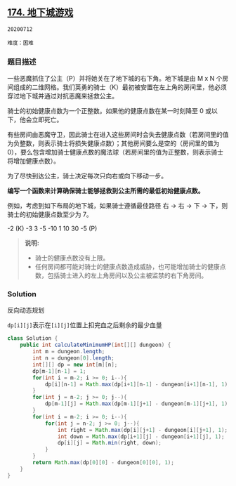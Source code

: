 ## [174. 地下城游戏](https://leetcode-cn.com/problems/dungeon-game/)

`20200712`

`难度：困难`

### 题目描述

一些恶魔抓住了公主（P）并将她关在了地下城的右下角。地下城是由 M x N 个房间组成的二维网格。我们英勇的骑士（K）最初被安置在左上角的房间里，他必须穿过地下城并通过对抗恶魔来拯救公主。

骑士的初始健康点数为一个正整数。如果他的健康点数在某一时刻降至 0 或以下，他会立即死亡。

有些房间由恶魔守卫，因此骑士在进入这些房间时会失去健康点数（若房间里的值为负整数，则表示骑士将损失健康点数）；其他房间要么是空的（房间里的值为 0），要么包含增加骑士健康点数的魔法球（若房间里的值为正整数，则表示骑士将增加健康点数）。

为了尽快到达公主，骑士决定每次只向右或向下移动一步。

**编写一个函数来计算确保骑士能够拯救到公主所需的最低初始健康点数。**

例如，考虑到如下布局的地下城，如果骑士遵循最佳路径 右 -> 右 -> 下 -> 下，则骑士的初始健康点数至少为 7。

-2 (K)	-3	3
-5	-10	1
10	30	-5 (P)

>  **说明:**
>
> - 骑士的健康点数没有上限。
> - 任何房间都可能对骑士的健康点数造成威胁，也可能增加骑士的健康点数，包括骑士进入的左上角房间以及公主被监禁的右下角房间。

### Solution

反向动态规划

`dp[i][j]`表示在`[i][j]`位置上扣完血之后剩余的最少血量

```java
class Solution {
    public int calculateMinimumHP(int[][] dungeon) {
        int m = dungeon.length;
        int n = dungeon[0].length;
        int[][] dp = new int[m][n];
        dp[m-1][n-1] = 1;
        for(int i = m-2; i >= 0; i--){
            dp[i][n-1] = Math.max(dp[i+1][n-1] - dungeon[i+1][n-1], 1);
        }
        for(int j = n-2; j >= 0; j--){
            dp[m-1][j] = Math.max(dp[m-1][j+1] - dungeon[m-1][j+1], 1);
        }
        for(int i = m-2; i >= 0; i--){
            for(int j = n-2; j >= 0; j--){
                int right = Math.max(dp[i][j+1] - dungeon[i][j+1], 1);
                int down = Math.max(dp[i+1][j] - dungeon[i+1][j], 1);
                dp[i][j] = Math.min(right, down);
            }
        }
        return Math.max(dp[0][0] - dungeon[0][0], 1);
    }
}
```

